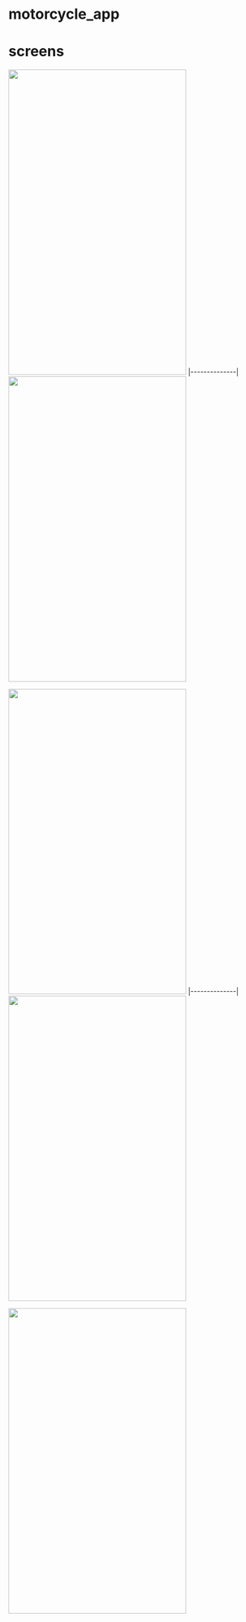 # motorcycle_app

# screens   
<img src = https://user-images.githubusercontent.com/74558294/178099697-b3b64c18-dab6-4302-80d8-46becf5b8b5d.png height="600" width="350"> |--------------|<img src = https://user-images.githubusercontent.com/74558294/178099702-5aa541bf-e19b-4c35-85bf-8a407dafdd8c.png height="600" width="350">

<img src = https://user-images.githubusercontent.com/74558294/178099705-16325f95-e74c-4e2d-8e8d-627a40cd6fcf.png height="600" width="350"> |--------------|<img src = https://user-images.githubusercontent.com/74558294/178099707-48a7c458-10fe-4a8e-aee2-70718b0a4bea.png height="600" width="350">


<img src = https://user-images.githubusercontent.com/74558294/178099709-913385ce-822f-4b13-8ea4-0b32167f5200.png height="600" width="350">
